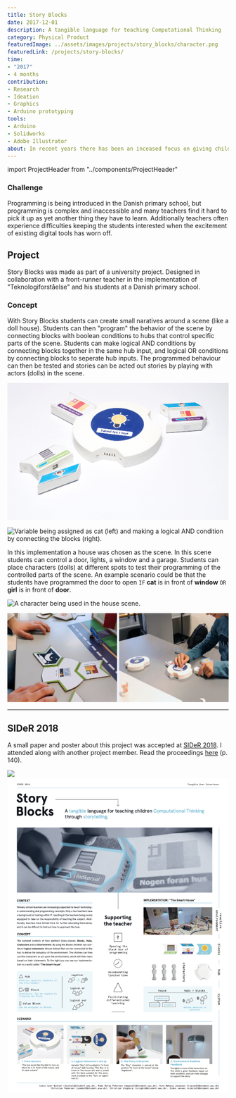 ```yaml
---
title: Story Blocks
date: 2017-12-01
description: A tangible language for teaching Computational Thinking
category: Physical Product
featuredImage: ../assets/images/projects/story_blocks/character.png
featuredLink: /projects/story-blocks/
time: 
- "2017"
- 4 months
contribution: 
- Research
- Ideation
- Graphics
- Arduino prototyping
tools: 
- Arduino
- Solidworks
- Adobe Illustrator
about: In recent years there has been an inceased focus on giving children in the danish primary school better digital skills. Story Blocks was proposed as a solution to help teachers facilitate programming concepts while maintaining the engagement of students.
---
```

import ProjectHeader from "../components/ProjectHeader"

<ProjectHeader project={props.pageContext.frontmatter} />

### Challenge 
Programming is being introduced in the Danish primary school, but programming is complex and inaccessible and many teachers find it hard to pick it up as yet another thing they have to learn. Additionally teachers often experience difficulties keeping the students interested when the excitement of existing digital tools has worn off.

## Project

Story Blocks was made as part of a university project. 
Designed in collaboration with a front-runner teacher in the implementation of "Teknologiforståelse" and his students at a Danish primary school. 


### Concept
With Story Blocks students can create small naratives around a scene (like a doll house). Students can then "program" the behavior of the scene by connecting blocks with boolean conditions to hubs that control specific parts of the scene. Students can make logical AND conditions by connecting blocks together in the same hub input, and logical OR conditions by connecting blocks to seperate hub inputs. The programmed behaviour can then be tested and stories can be acted out stories by playing with actors (dolls) in the scene.

![Hub (center) with blocks.](../assets/images/projects/story_blocks/hub.png)

![Variable being assigned as cat (left) and making a logical AND condition by connecting the blocks (right).](../assets/images/projects/story_blocks/variable_block.png)

In this implementation a house was chosen as the scene. In this scene students can control a door, lights, a window and a garage. Students can place characters (dolls) at different spots to test their programming of the controlled parts of the scene. 
An example scenario could be that the students have programmed the door to open <code>IF</code> <b>cat</b> is in front of <b>window</b> <code>OR</code> <b>girl</b> is in front of <b>door</b>. 

![A character being used in the house scene.](../assets/images/projects/story_blocks/character.png)

![Early evaluation with 2nd grade students at a Primary School using a cardboard prototype (left). A functional prototype was later developed and evaluated (right).](../assets/images/projects/story_blocks/test.png)

---

## SIDeR 2018
A small paper and poster about this project was accepted at [SIDeR 2018](http://sider18.aalto.fi). I attended along with another project member. Read the proceedings [here](http://sider18.aalto.fi/img/FINAL-180527-SIDeR18ConferenceDigitalProceedings.pdf) (p. 140). 

![](../assets/images/projects/story_blocks/sider.png)
![Poster presented at SIDeR.](../assets/images/projects/story_blocks/sider_poster.png)